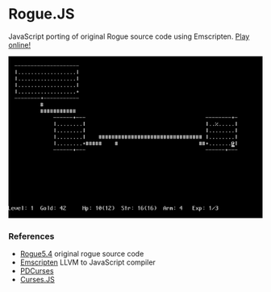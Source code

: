 Rogue.JS
========

JavaScript porting of original Rogue source code using Emscripten. [Play online!](http://mad4j.github.io/rogue.js/rogue.html)

![Rogue](in-game.png)

### References
* [Rogue5.4](http://rogue.rogueforge.net/rogue-5-4/) original rogue source code
* [Emscripten](https://github.com/kripken/emscripten/wiki) LLVM to JavaScript compiler
* [PDCurses](https://github.com/wmcbrine/PDCurses)
* [Curses.JS](https://github.com/mad4j/curses.js)

